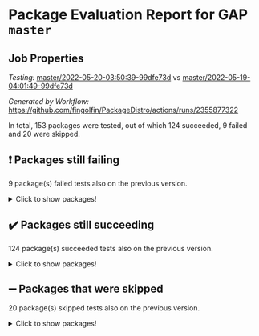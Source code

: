 # Package Evaluation Report for GAP `master`

## Job Properties

*Testing:* [master/2022-05-20-03:50:39-99dfe73d](https://github.com/fingolfin/PackageDistro/blob/data/reports/master/2022-05-20-03:50:39-99dfe73d) vs [master/2022-05-19-04:01:49-99dfe73d](https://github.com/fingolfin/PackageDistro/blob/data/reports/master/2022-05-19-04:01:49-99dfe73d)

*Generated by Workflow:* https://github.com/fingolfin/PackageDistro/actions/runs/2355877322

In total, 153 packages were tested, out of which 124 succeeded, 9 failed and 20 were skipped.

## :exclamation: Packages still failing

9 package(s) failed tests also on the previous version.
<details><summary>Click to show packages!</summary>

- fining 1.4.1 [(failure)](https://github.com/fingolfin/PackageDistro/runs/6518475570?check_suite_focus=true)
- francy 1.2.4 [(failure)](https://github.com/fingolfin/PackageDistro/runs/6518475925?check_suite_focus=true)
- hap 1.39 [(failure)](https://github.com/fingolfin/PackageDistro/runs/6518476603?check_suite_focus=true)
- normalizinterface 1.3.2 [(failure)](https://github.com/fingolfin/PackageDistro/runs/6518478271?check_suite_focus=true)
- packagemanager 1.2 [(failure)](https://github.com/fingolfin/PackageDistro/runs/6518478473?check_suite_focus=true)
- rcwa 4.6.4 [(failure)](https://github.com/fingolfin/PackageDistro/runs/6518478869?check_suite_focus=true)
- recog 1.3.2 [(failure)](https://github.com/fingolfin/PackageDistro/runs/6518478933?check_suite_focus=true)
- semigroups 4.0.0 [(failure)](https://github.com/fingolfin/PackageDistro/runs/6518479148?check_suite_focus=true)
- ugaly 4.0.2 [(failure)](https://github.com/fingolfin/PackageDistro/runs/6518480015?check_suite_focus=true)
</details>

## :heavy_check_mark: Packages still succeeding

124 package(s) succeeded tests also on the previous version.
<details><summary>Click to show packages!</summary>

- ace 5.4 [(success)](https://github.com/fingolfin/PackageDistro/runs/6518473737?check_suite_focus=true)
- aclib 1.3.2 [(success)](https://github.com/fingolfin/PackageDistro/runs/6518473771?check_suite_focus=true)
- agt 0.2 [(success)](https://github.com/fingolfin/PackageDistro/runs/6518473820?check_suite_focus=true)
- alnuth 3.2.1 [(success)](https://github.com/fingolfin/PackageDistro/runs/6518473860?check_suite_focus=true)
- anupq 3.2.6 [(success)](https://github.com/fingolfin/PackageDistro/runs/6518473891?check_suite_focus=true)
- atlasrep 2.1.2 [(success)](https://github.com/fingolfin/PackageDistro/runs/6518473937?check_suite_focus=true)
- autodoc 2022.03.10 [(success)](https://github.com/fingolfin/PackageDistro/runs/6518473979?check_suite_focus=true)
- automata 1.15 [(success)](https://github.com/fingolfin/PackageDistro/runs/6518474029?check_suite_focus=true)
- automgrp 1.3.2 [(success)](https://github.com/fingolfin/PackageDistro/runs/6518474077?check_suite_focus=true)
- autpgrp 1.10.2 [(success)](https://github.com/fingolfin/PackageDistro/runs/6518474112?check_suite_focus=true)
- cap 2022.05-05 [(success)](https://github.com/fingolfin/PackageDistro/runs/6518474144?check_suite_focus=true)
- caratinterface 2.3.3 [(success)](https://github.com/fingolfin/PackageDistro/runs/6518474183?check_suite_focus=true)
- cddinterface 2020.06.24 [(success)](https://github.com/fingolfin/PackageDistro/runs/6518474219?check_suite_focus=true)
- circle 1.6.5 [(success)](https://github.com/fingolfin/PackageDistro/runs/6518474255?check_suite_focus=true)
- classicpres 1.22 [(success)](https://github.com/fingolfin/PackageDistro/runs/6518474304?check_suite_focus=true)
- cohomolo 1.6.10 [(success)](https://github.com/fingolfin/PackageDistro/runs/6518474335?check_suite_focus=true)
- congruence 1.2.4 [(success)](https://github.com/fingolfin/PackageDistro/runs/6518474373?check_suite_focus=true)
- corelg 1.56 [(success)](https://github.com/fingolfin/PackageDistro/runs/6518474405?check_suite_focus=true)
- crime 1.6 [(success)](https://github.com/fingolfin/PackageDistro/runs/6518474434?check_suite_focus=true)
- crisp 1.4.5 [(success)](https://github.com/fingolfin/PackageDistro/runs/6518474473?check_suite_focus=true)
- crypting 0.10 [(success)](https://github.com/fingolfin/PackageDistro/runs/6518474509?check_suite_focus=true)
- cryst 4.1.24 [(success)](https://github.com/fingolfin/PackageDistro/runs/6518474547?check_suite_focus=true)
- crystcat 1.1.9 [(success)](https://github.com/fingolfin/PackageDistro/runs/6518474593?check_suite_focus=true)
- ctbllib 1.3.4 [(success)](https://github.com/fingolfin/PackageDistro/runs/6518474634?check_suite_focus=true)
- cubefree 1.19 [(success)](https://github.com/fingolfin/PackageDistro/runs/6518474700?check_suite_focus=true)
- curlinterface 2.2.2 [(success)](https://github.com/fingolfin/PackageDistro/runs/6518474806?check_suite_focus=true)
- cvec 2.7.5 [(success)](https://github.com/fingolfin/PackageDistro/runs/6518474907?check_suite_focus=true)
- datastructures 0.2.7 [(success)](https://github.com/fingolfin/PackageDistro/runs/6518475028?check_suite_focus=true)
- deepthought 1.0.5 [(success)](https://github.com/fingolfin/PackageDistro/runs/6518475112?check_suite_focus=true)
- design 1.7 [(success)](https://github.com/fingolfin/PackageDistro/runs/6518475182?check_suite_focus=true)
- difsets 2.3.1 [(success)](https://github.com/fingolfin/PackageDistro/runs/6518475237?check_suite_focus=true)
- digraphs 1.5.2 [(success)](https://github.com/fingolfin/PackageDistro/runs/6518475283?check_suite_focus=true)
- edim 1.3.5 [(success)](https://github.com/fingolfin/PackageDistro/runs/6518475320?check_suite_focus=true)
- example 4.3.1 [(success)](https://github.com/fingolfin/PackageDistro/runs/6518475369?check_suite_focus=true)
- factint 1.6.3 [(success)](https://github.com/fingolfin/PackageDistro/runs/6518475422?check_suite_focus=true)
- ferret 1.0.7 [(success)](https://github.com/fingolfin/PackageDistro/runs/6518475478?check_suite_focus=true)
- fga 1.4.0 [(success)](https://github.com/fingolfin/PackageDistro/runs/6518475517?check_suite_focus=true)
- float 1.0.3 [(success)](https://github.com/fingolfin/PackageDistro/runs/6518475649?check_suite_focus=true)
- format 1.4.3 [(success)](https://github.com/fingolfin/PackageDistro/runs/6518475705?check_suite_focus=true)
- forms 1.2.7 [(success)](https://github.com/fingolfin/PackageDistro/runs/6518475750?check_suite_focus=true)
- fplsa 1.2.5 [(success)](https://github.com/fingolfin/PackageDistro/runs/6518475808?check_suite_focus=true)
- fr 2.4.8 [(success)](https://github.com/fingolfin/PackageDistro/runs/6518475861?check_suite_focus=true)
- fwtree 1.3 [(success)](https://github.com/fingolfin/PackageDistro/runs/6518475983?check_suite_focus=true)
- gbnp 1.0.5 [(success)](https://github.com/fingolfin/PackageDistro/runs/6518476044?check_suite_focus=true)
- generalizedmorphismsforcap 2022.05-01 [(success)](https://github.com/fingolfin/PackageDistro/runs/6518476098?check_suite_focus=true)
- genss 1.6.6 [(success)](https://github.com/fingolfin/PackageDistro/runs/6518476166?check_suite_focus=true)
- gradedringforhomalg 2022.03-01 [(success)](https://github.com/fingolfin/PackageDistro/runs/6518476235?check_suite_focus=true)
- grape 4.8.5 [(success)](https://github.com/fingolfin/PackageDistro/runs/6518476284?check_suite_focus=true)
- groupoids 1.69 [(success)](https://github.com/fingolfin/PackageDistro/runs/6518476337?check_suite_focus=true)
- grpconst 2.6.2 [(success)](https://github.com/fingolfin/PackageDistro/runs/6518476404?check_suite_focus=true)
- guarana 0.96.3 [(success)](https://github.com/fingolfin/PackageDistro/runs/6518476468?check_suite_focus=true)
- guava 3.16 [(success)](https://github.com/fingolfin/PackageDistro/runs/6518476530?check_suite_focus=true)
- hapcryst 0.1.14 [(success)](https://github.com/fingolfin/PackageDistro/runs/6518476717?check_suite_focus=true)
- hecke 1.5.3 [(success)](https://github.com/fingolfin/PackageDistro/runs/6518476788?check_suite_focus=true)
- help 3.5 [(success)](https://github.com/fingolfin/PackageDistro/runs/6518476848?check_suite_focus=true)
- idrel 2.43 [(success)](https://github.com/fingolfin/PackageDistro/runs/6518476949?check_suite_focus=true)
- images 1.3.1 [(success)](https://github.com/fingolfin/PackageDistro/runs/6518477024?check_suite_focus=true)
- intpic 0.2.4 [(success)](https://github.com/fingolfin/PackageDistro/runs/6518477078?check_suite_focus=true)
- io 4.7.2 [(success)](https://github.com/fingolfin/PackageDistro/runs/6518477176?check_suite_focus=true)
- irredsol 1.4.3 [(success)](https://github.com/fingolfin/PackageDistro/runs/6518477241?check_suite_focus=true)
- json 2.1.0 [(success)](https://github.com/fingolfin/PackageDistro/runs/6518477314?check_suite_focus=true)
- jupyterkernel 1.4.1 [(success)](https://github.com/fingolfin/PackageDistro/runs/6518477366?check_suite_focus=true)
- jupyterviz 1.5.1 [(success)](https://github.com/fingolfin/PackageDistro/runs/6518477406?check_suite_focus=true)
- kan 1.34 [(success)](https://github.com/fingolfin/PackageDistro/runs/6518477448?check_suite_focus=true)
- kbmag 1.5.9 [(success)](https://github.com/fingolfin/PackageDistro/runs/6518477502?check_suite_focus=true)
- laguna 3.9.5 [(success)](https://github.com/fingolfin/PackageDistro/runs/6518477556?check_suite_focus=true)
- liealgdb 2.2.1 [(success)](https://github.com/fingolfin/PackageDistro/runs/6518477604?check_suite_focus=true)
- liepring 2.6 [(success)](https://github.com/fingolfin/PackageDistro/runs/6518477643?check_suite_focus=true)
- liering 2.4.2 [(success)](https://github.com/fingolfin/PackageDistro/runs/6518477677?check_suite_focus=true)
- linearalgebraforcap 2022.05-03 [(success)](https://github.com/fingolfin/PackageDistro/runs/6518477722?check_suite_focus=true)
- loops 3.4.1 [(success)](https://github.com/fingolfin/PackageDistro/runs/6518477785?check_suite_focus=true)
- lpres 1.0.3 [(success)](https://github.com/fingolfin/PackageDistro/runs/6518477832?check_suite_focus=true)
- majoranaalgebras 1.4 [(success)](https://github.com/fingolfin/PackageDistro/runs/6518477877?check_suite_focus=true)
- mapclass 1.4.5 [(success)](https://github.com/fingolfin/PackageDistro/runs/6518477920?check_suite_focus=true)
- matgrp 0.64 [(success)](https://github.com/fingolfin/PackageDistro/runs/6518477951?check_suite_focus=true)
- modisom 2.5.2 [(success)](https://github.com/fingolfin/PackageDistro/runs/6518478006?check_suite_focus=true)
- modulepresentationsforcap 2022.05-02 [(success)](https://github.com/fingolfin/PackageDistro/runs/6518478043?check_suite_focus=true)
- monoidalcategories 2022.05-02 [(success)](https://github.com/fingolfin/PackageDistro/runs/6518478095?check_suite_focus=true)
- nconvex 2020.11-04 [(success)](https://github.com/fingolfin/PackageDistro/runs/6518478138?check_suite_focus=true)
- nilmat 1.4.1 [(success)](https://github.com/fingolfin/PackageDistro/runs/6518478188?check_suite_focus=true)
- nock 1.5 [(success)](https://github.com/fingolfin/PackageDistro/runs/6518478228?check_suite_focus=true)
- nq 2.5.8 [(success)](https://github.com/fingolfin/PackageDistro/runs/6518478322?check_suite_focus=true)
- numericalsgps 1.3.0 [(success)](https://github.com/fingolfin/PackageDistro/runs/6518478359?check_suite_focus=true)
- openmath 11.5.1 [(success)](https://github.com/fingolfin/PackageDistro/runs/6518478408?check_suite_focus=true)
- orb 4.8.4 [(success)](https://github.com/fingolfin/PackageDistro/runs/6518478434?check_suite_focus=true)
- patternclass 2.4.2 [(success)](https://github.com/fingolfin/PackageDistro/runs/6518478524?check_suite_focus=true)
- permut 2.0.4 [(success)](https://github.com/fingolfin/PackageDistro/runs/6518478561?check_suite_focus=true)
- polenta 1.3.10 [(success)](https://github.com/fingolfin/PackageDistro/runs/6518478603?check_suite_focus=true)
- polymaking 0.8.6 [(success)](https://github.com/fingolfin/PackageDistro/runs/6518478646?check_suite_focus=true)
- primgrp 3.4.2 [(success)](https://github.com/fingolfin/PackageDistro/runs/6518478685?check_suite_focus=true)
- profiling 2.5.0 [(success)](https://github.com/fingolfin/PackageDistro/runs/6518478723?check_suite_focus=true)
- qpa 1.33 [(success)](https://github.com/fingolfin/PackageDistro/runs/6518478762?check_suite_focus=true)
- quagroup 1.8.3 [(success)](https://github.com/fingolfin/PackageDistro/runs/6518478795?check_suite_focus=true)
- radiroot 2.9 [(success)](https://github.com/fingolfin/PackageDistro/runs/6518478840?check_suite_focus=true)
- rds 1.8 [(success)](https://github.com/fingolfin/PackageDistro/runs/6518478900?check_suite_focus=true)
- repndecomp 1.2.1 [(success)](https://github.com/fingolfin/PackageDistro/runs/6518478971?check_suite_focus=true)
- repsn 3.1.0 [(success)](https://github.com/fingolfin/PackageDistro/runs/6518479006?check_suite_focus=true)
- resclasses 4.7.2 [(success)](https://github.com/fingolfin/PackageDistro/runs/6518479037?check_suite_focus=true)
- scscp 2.3.1 [(success)](https://github.com/fingolfin/PackageDistro/runs/6518479075?check_suite_focus=true)
- sglppow 2.2 [(success)](https://github.com/fingolfin/PackageDistro/runs/6518479201?check_suite_focus=true)
- sgpviz 0.999.5 [(success)](https://github.com/fingolfin/PackageDistro/runs/6518479241?check_suite_focus=true)
- simpcomp 2.1.14 [(success)](https://github.com/fingolfin/PackageDistro/runs/6518479285?check_suite_focus=true)
- singular 2020.12.18 [(success)](https://github.com/fingolfin/PackageDistro/runs/6518479327?check_suite_focus=true)
- sla 1.5.3 [(success)](https://github.com/fingolfin/PackageDistro/runs/6518479358?check_suite_focus=true)
- smallgrp 1.5 [(success)](https://github.com/fingolfin/PackageDistro/runs/6518479396?check_suite_focus=true)
- smallsemi 0.6.13 [(success)](https://github.com/fingolfin/PackageDistro/runs/6518479461?check_suite_focus=true)
- sonata 2.9.4 [(success)](https://github.com/fingolfin/PackageDistro/runs/6518479520?check_suite_focus=true)
- sophus 1.25 [(success)](https://github.com/fingolfin/PackageDistro/runs/6518479558?check_suite_focus=true)
- spinsym 1.5.2 [(success)](https://github.com/fingolfin/PackageDistro/runs/6518479600?check_suite_focus=true)
- symbcompcc 1.3.2 [(success)](https://github.com/fingolfin/PackageDistro/runs/6518479642?check_suite_focus=true)
- thelma 1.3 [(success)](https://github.com/fingolfin/PackageDistro/runs/6518479679?check_suite_focus=true)
- tomlib 1.2.9 [(success)](https://github.com/fingolfin/PackageDistro/runs/6518479739?check_suite_focus=true)
- toric 1.9.5 [(success)](https://github.com/fingolfin/PackageDistro/runs/6518479808?check_suite_focus=true)
- transgrp 3.6.2 [(success)](https://github.com/fingolfin/PackageDistro/runs/6518479898?check_suite_focus=true)
- unipot 1.5 [(success)](https://github.com/fingolfin/PackageDistro/runs/6518480133?check_suite_focus=true)
- unitlib 4.1.0 [(success)](https://github.com/fingolfin/PackageDistro/runs/6518480250?check_suite_focus=true)
- utils 0.72 [(success)](https://github.com/fingolfin/PackageDistro/runs/6518480372?check_suite_focus=true)
- uuid 0.7 [(success)](https://github.com/fingolfin/PackageDistro/runs/6518480451?check_suite_focus=true)
- walrus 0.9991 [(success)](https://github.com/fingolfin/PackageDistro/runs/6518480525?check_suite_focus=true)
- wedderga 4.10.2 [(success)](https://github.com/fingolfin/PackageDistro/runs/6518480609?check_suite_focus=true)
- xmod 2.88 [(success)](https://github.com/fingolfin/PackageDistro/runs/6518480662?check_suite_focus=true)
- xmodalg 1.22 [(success)](https://github.com/fingolfin/PackageDistro/runs/6518480701?check_suite_focus=true)
- yangbaxter 0.10.0 [(success)](https://github.com/fingolfin/PackageDistro/runs/6518480731?check_suite_focus=true)
- zeromqinterface 0.13 [(success)](https://github.com/fingolfin/PackageDistro/runs/6518480776?check_suite_focus=true)
</details>

## :heavy_minus_sign: Packages that were skipped

20 package(s) skipped tests also on the previous version.
<details><summary>Click to show packages!</summary>

- 4ti2interface 2022.03-01 [(skipped)](https://github.com/fingolfin/PackageDistro/runs/6518400518?check_suite_focus=true)
- browse 1.8.14 [(skipped)](https://github.com/fingolfin/PackageDistro/runs/6518400518?check_suite_focus=true)
- examplesforhomalg 2022.03-01 [(skipped)](https://github.com/fingolfin/PackageDistro/runs/6518400518?check_suite_focus=true)
- gapdoc 1.6.5 [(skipped)](https://github.com/fingolfin/PackageDistro/runs/6518400518?check_suite_focus=true)
- gauss 2022.03-01 [(skipped)](https://github.com/fingolfin/PackageDistro/runs/6518400518?check_suite_focus=true)
- gaussforhomalg 2022.03-01 [(skipped)](https://github.com/fingolfin/PackageDistro/runs/6518400518?check_suite_focus=true)
- gradedmodules 2022.03-01 [(skipped)](https://github.com/fingolfin/PackageDistro/runs/6518400518?check_suite_focus=true)
- homalg 2022.03-01 [(skipped)](https://github.com/fingolfin/PackageDistro/runs/6518400518?check_suite_focus=true)
- homalgtocas 2022.03-01 [(skipped)](https://github.com/fingolfin/PackageDistro/runs/6518400518?check_suite_focus=true)
- io_forhomalg 2022.03-01 [(skipped)](https://github.com/fingolfin/PackageDistro/runs/6518400518?check_suite_focus=true)
- itc 1.5.1 [(skipped)](https://github.com/fingolfin/PackageDistro/runs/6518400518?check_suite_focus=true)
- localizeringforhomalg 2022.03-01 [(skipped)](https://github.com/fingolfin/PackageDistro/runs/6518400518?check_suite_focus=true)
- matricesforhomalg 2022.04-01 [(skipped)](https://github.com/fingolfin/PackageDistro/runs/6518400518?check_suite_focus=true)
- modules 2022.03-01 [(skipped)](https://github.com/fingolfin/PackageDistro/runs/6518400518?check_suite_focus=true)
- polycyclic 2.16 [(skipped)](https://github.com/fingolfin/PackageDistro/runs/6518400518?check_suite_focus=true)
- ringsforhomalg 2022.04-01 [(skipped)](https://github.com/fingolfin/PackageDistro/runs/6518400518?check_suite_focus=true)
- sco 2022.03-01 [(skipped)](https://github.com/fingolfin/PackageDistro/runs/6518400518?check_suite_focus=true)
- toolsforhomalg 2022.04-03 [(skipped)](https://github.com/fingolfin/PackageDistro/runs/6518400518?check_suite_focus=true)
- toricvarieties 2022.03.23 [(skipped)](https://github.com/fingolfin/PackageDistro/runs/6518400518?check_suite_focus=true)
- xgap 4.31 [(skipped)](https://github.com/fingolfin/PackageDistro/runs/6518400518?check_suite_focus=true)
</details>

